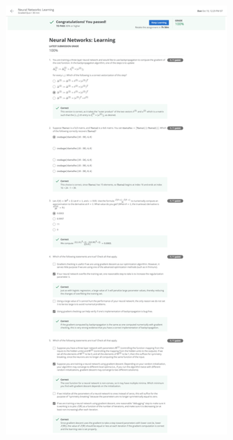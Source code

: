 <img src="https://github.com/AshKnight99/Coursera-Stanford-Machine-Learning/blob/master/Week1/data/neural-networks-learning.png" >
